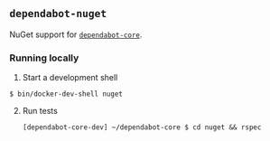 ## `dependabot-nuget`

NuGet support for [`dependabot-core`][core-repo].

### Running locally

1. Start a development shell

  ```
  $ bin/docker-dev-shell nuget
  ```

2. Run tests
   ```
   [dependabot-core-dev] ~/dependabot-core $ cd nuget && rspec
   ```

[core-repo]: https://github.com/dependabot/dependabot-core
